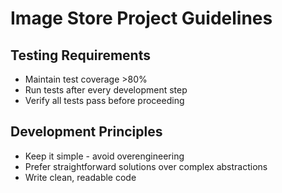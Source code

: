 # Image Store Project Guidelines

## Testing Requirements
- Maintain test coverage >80%
- Run tests after every development step
- Verify all tests pass before proceeding

## Development Principles
- Keep it simple - avoid overengineering
- Prefer straightforward solutions over complex abstractions
- Write clean, readable code
